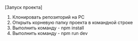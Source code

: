 [Запуск проекта]

1. Клонировать репозиторий на PC
2. Открыть корневую папку проекта в командной строке
3. Выполнить команду - npm install
4. Выполнить команду - npm run dev
